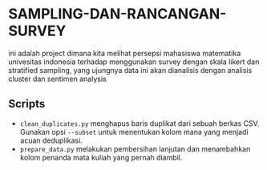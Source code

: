 # SAMPLING-DAN-RANCANGAN-SURVEY
ini adalah project dimana kita melihat persepsi mahasiswa matematika univesitas indonesia terhadap menggunakan survey dengan skala likert dan stratified sampling, yang ujungnya data ini akan dianalisis dengan analisis cluster dan sentimen analysis

## Scripts
- `clean_duplicates.py` menghapus baris duplikat dari sebuah berkas CSV. Gunakan opsi `--subset` untuk menentukan kolom mana yang menjadi acuan deduplikasi.
- `prepare_data.py` melakukan pembersihan lanjutan dan menambahkan kolom penanda mata kuliah yang pernah diambil.
